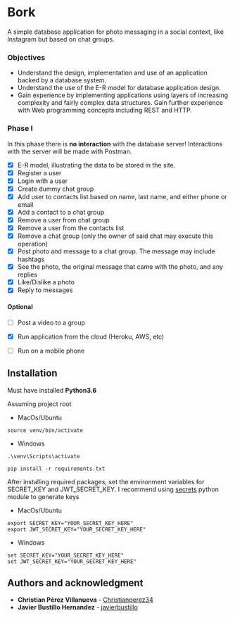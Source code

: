 # Bork
A simple database application for photo messaging in a social context, like Instagram but based on chat groups.

### Objectives
* Understand the design, implementation and use of an application backed by a database system.
* Understand the use of the E-R model for database application design.
* Gain experience by implementing applications using layers of increasing complexity and fairly complex data structures.
Gain further experience with Web programming concepts including REST and HTTP.

### Phase I
In this phase there is **no interaction** with the database server! Interactions with the server will be made with Postman.
 - [x] E-R model, illustrating the data to be stored in the site.
 - [x] Register a user
 - [x] Login with a user
 - [x] Create dummy chat group
 - [x] Add user to contacts list based on name, last name, and either phone or email
 - [x] Add a contact to a chat group
 - [x] Remove a user from chat group
 - [x] Remove a user from the contacts list
 - [x] Remove a chat group (only the owner of said chat may execute this operation)
 - [x] Post photo and message to a chat group. The message may include hashtags
 - [x] See the photo, the original message that came with the photo, and any replies
 - [x] Like/Dislike a photo
 - [x] Reply to messages
 
 #### Optional
 - [ ] Post a video to a group
 - [x] Run application from the cloud (Heroku, AWS, etc)
 - [ ] Run on a mobile phone
 
 
## Installation
Must have installed **Python3.6**

Assuming project root
* MacOs/Ubuntu
``` Shell
source venv/bin/activate
```
* Windows
```Shell
.\venv\Scripts\activate
```
```Shell
pip install -r requirements.txt
```
After installing required packages, set the environment variables for SECRET_KEY and JWT_SECRET_KEY. I recommend using 
[secrets](https://docs.python.org/3/library/secrets.html) python module to generate keys
* MacOs/Ubuntu
``` Shell
export SECRET_KEY="YOUR_SECRET_KEY_HERE"
export JWT_SECRET_KEY="YOUR_SECRET_KEY_HERE"
```
* Windows
```Shell
set SECRET_KEY="YOUR_SECRET_KEY_HERE"
set JWT_SECRET_KEY="YOUR_SECRET_KEY_HERE"
```


## Authors and acknowledgment
* **Christian Pérez Villanueva** - [Christianperez34](https://github.com/ChristianPerez34)
* **Javier Bustillo Hernandez** - [javierbustillo](https://github.com/javierbustillo)